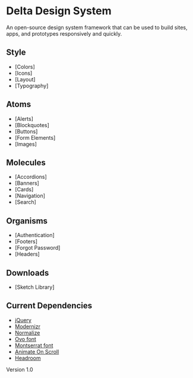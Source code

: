 # Delta Design System
An open-source design system framework that can be used to build sites, apps, and prototypes responsively and quickly.

## Style
- [Colors]
- [Icons]
- [Layout]
- [Typography]

## Atoms
- [Alerts]
- [Blockquotes]
- [Buttons]
- [Form Elements]
- [Images]

## Molecules
- [Accordions]
- [Banners]
- [Cards]
- [Navigation]
- [Search]

## Organisms
- [Authentication]
- [Footers]
- [Forgot Password]
- [Headers]

## Downloads
- [Sketch Library]

## Current Dependencies
- [jQuery](https://ajax.googleapis.com/ajax/libs/jquery/3.4.1/jquery.min.js)
- [Modernizr](https://cdnjs.cloudflare.com/ajax/libs/modernizr/2.8.3/modernizr.min.js)
- [Normalize](https://cdnjs.cloudflare.com/ajax/libs/normalize/8.0.1/normalize.min.css)
- [Ovo font](https://fonts.googleapis.com/css?family=Ovo)
- [Montserrat font](https://fonts.googleapis.com/css?family=Montserrat:400,700)
- [Animate On Scroll](https://github.com/michalsnik/aos/tree/v2)
- [Headroom](https://wicky.nillia.ms/headroom.js/)

Version 1.0